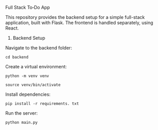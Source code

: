 Full Stack To‑Do App

This repository provides the backend setup for a simple full-stack application, built with Flask. The frontend is handled separately, using React.

1. Backend Setup

Navigate to the backend folder:

`cd backend`

Create a virtual environment:

`python -m venv venv`

 `source venv/bin/activate`

Install dependencies:

`pip install -r requirements. txt`

Run the server:

`python main.py`
